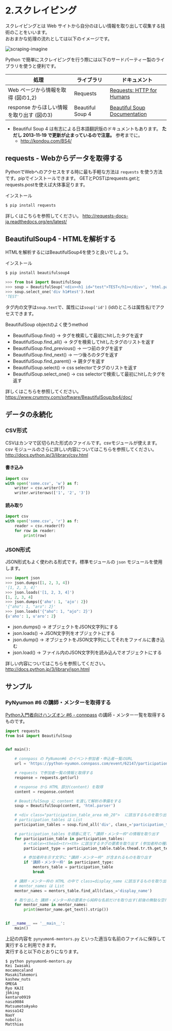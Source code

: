 # 2.スクレイピング

スクレイピングとは Web サイトから自分のほしい情報を取り出して収集する技術のことをいいます。  
おおまかな処理の流れとしては以下のイメージです。

![scraping-imagine](images/2/scraping-imagine.jpg)

Python で簡単にスクレイピングを行う際には以下のサードパーティー製のライブラリを使うと便利です。

処理 | ライブラリ | ドキュメント
-|-|-
Web ページから情報を取得 (図の1,2) | Requests | [Requests: HTTP for Humans](http://docs.python-requests.org/en/master/)
response からほしい情報を取り出す (図の3) | Beautiful Soup 4 | [Beautiful Soup Documentation](https://www.crummy.com/software/BeautifulSoup/bs4/doc/)

- Beautiful Soup 4 は有志による日本語翻訳版のドキュメントもあります。 **ただし 2013-11-19 で更新が止まっているので注意。** 参考までに。
  - http://kondou.com/BS4/ 

## requests - Webからデータを取得する

PythonでWebへのアクセスをする時に最も手軽な方法は `requests` を使う方法です。pipでインストールできます。
GETとPOSTはrequests.getとrequests.postを使えば大体事足ります。

インストール

```sh
$ pip install requests
```

詳しくはこちらを参照してください。
http://requests-docs-ja.readthedocs.org/en/latest/

## BeautifulSoup4 - HTMLを解析する

HTMLを解析するにはBeautifulSoup4を使うと良いでしょう。

インストール

```sh
$ pip install beautifulsoup4
```

```py
>>> from bs4 import BeautifulSoup
>>> soup = BeautifulSoup('<div><h1 id="test">TEST</h1></div>', 'html.parser')
>>> soup.select_one('div h1#test').text
'TEST'
```

タグ内の文字は`soup.text`で、属性には`soup['id']` (idのところは属性名)でアクセスできます。

BeautifulSoup objectのよく使うmethod

- BeautifulSoup.find() -> タグを検索して最初にhitしたタグを返す
- BeautifulSoup.find_all() -> タグを検索してhitしたタグのリストを返す
- BeautifulSoup.find_previous() -> 一つ前のタグを返す
- BeautifulSoup.find_next() -> 一つ後ろのタグを返す
- BeautifulSoup.find_parent() -> 親タグを返す
- BeautifulSoup.select() -> css selectorでタグのリストを返す
- BeautifulSoup.select_one() -> css selectorで検索して最初にhitしたタグを返す


詳しくはこちらを参照してください。
https://www.crummy.com/software/BeautifulSoup/bs4/doc/

## データの永続化

### CSV形式

CSVはカンマで区切られた形式のファイルです。csvモジュールが使えます。
csv モジュールのさらに詳しい内容についてはこちらを参照してください。
http://docs.python.jp/3/library/csv.html

#### 書き込み

```py
import csv
with open('some.csv', 'w') as f:
    writer = csv.writer(f)
    writer.writerows(['1', '2', '3'])
```

#### 読み取り

```py
import csv
with open('some.csv', 'r') as f:
    reader = csv.reader(f)
    for row in reader:
        print(row)
```

### JSON形式

JSON形式もよく使われる形式です。標準モジュールの `json` モジュールを使用します。

```py
>>> import json
>>> json.dumps([1, 2, 3, 4])
'[1, 2, 3, 4]'
>>> json.loads('[1, 2, 3, 4]')
[1, 2, 3, 4]
>>> json.dumps({'aho': 1, 'ajo': 2})
'{"aho": 1, "aro": 2}'
>>> json.loads('{"aho": 1, "ajo": 2}')
{u'aho': 1, u'aro': 2}
```

- json.dumps() -> オブジェクトをJSON文字列にする
- json.loads() -> JSON文字列をオブジェクトにする
- json.dump() -> オブジェクトをJSON文字列にしてそれをファイルに書き込む
- json.load() -> ファイル内のJSON文字列を読み込んでオブジェクトにする

詳しい内容についてはこちらを参照してください。
http://docs.python.jp/3/library/json.html

## サンプル

### PyNyumon #6 の講師・メンターを取得する

[Python入門者向けハンズオン #6 - connpass](https://python-nyumon.connpass.com/event/62147/) の講師・メンター一覧を取得するものです。

```python
import requests
from bs4 import BeautifulSoup


def main():

    # connpass の PyNumon#6 のイベント参加者・申込者一覧のURL
    url = 'https://python-nyumon.connpass.com/event/62147/participation'

    # requests で参加者一覧の情報と取得する
    response = requests.get(url)

    # response から HTML 部分(content) を取得
    content = response.content

    # BeautifulSoup に content を渡して解析の準備をする
    soup = BeautifulSoup(content, 'html.parser')

    # <div class="participation_table_area mb_20">  に該当するものを取り出す
    # participation_tables は List
    participation_tables = soup.find_all('div', class_='participation_table_area mb_20')

    # participation_tables を順番に見て、"講師・メンター枠"の情報を取り出す
    for participation_table in participation_tables:
        # <table><thead><tr><th> に該当するタグの要素を取り出す (参加者枠の種類が記載されているので)
        participant_type = participation_table.table.thead.tr.th.get_text()

        # 参加者枠を示す文字に "講師・メンター枠" が含まれるものを取り出す
        if '講師・メンター枠' in participant_type:
            mentors_table = participation_table
            break

    # 講師・メンター枠の HTML の中で class=display_name に該当するものを取り出す
    # mentor_names は List
    mentor_names = mentors_table.find_all(class_='display_name')

    # 取り出した 講師・メンター枠の要素から純粋な名前だけを取り出す(前後の無駄な空行や改行などを取り除く)
    for mentor_name in mentor_names:
        print(mentor_name.get_text().strip())


if __name__ == '__main__':
    main()
```

上記の内容を `pynyumon6-mentors.py` といった適当な名前のファイルに保存して実行すると利用できます。  
実行すると以下のとおりになります。

```console
$ python pynyumon6-mentors.py
Kei Iwasaki
mocamocaland
MasakiTakemori
kashew_nuts
OMEGA
Ryo KAJI
jbking
kentaro0919
nasa9084
MatsumotoAyako
massa142
NaoY
nobolis
Matthias
```

